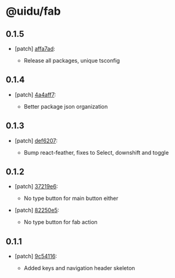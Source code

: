 # @uidu/fab

## 0.1.5
- [patch] [affa7ad](https://github.org/uidu-org/guidu/commits/affa7ad):

  - Release all packages, unique tsconfig

## 0.1.4
- [patch] [4a4aff7](https://github.org/uidu-org/guidu/commits/4a4aff7):

  - Better package json organization

## 0.1.3
- [patch] [def6207](https://github.org/uidu-org/guidu/commits/def6207):

  - Bump react-feather, fixes to Select, downshift and toggle

## 0.1.2
- [patch] [37219e6](https://github.org/uidu-org/guidu/commits/37219e6):

  - No type button for main button either
- [patch] [82250e5](https://github.org/uidu-org/guidu/commits/82250e5):

  - No type button for fab action

## 0.1.1
- [patch] [9c54116](https://github.org/uidu-org/guidu/commits/9c54116):

  - Added keys and navigation header skeleton
